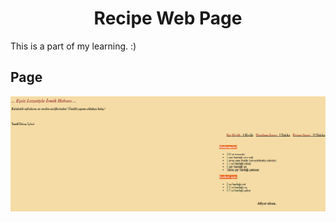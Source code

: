 <h1 align="center">Recipe Web Page</h1>
<p>This is a part of my learning. :) </p>

<h2>Page</h2>
<img src="https://github.com/isibol98/Front-End-Basics/blob/main/HTML/Recipe_web/recipe.png?raw=true" alt="main">

